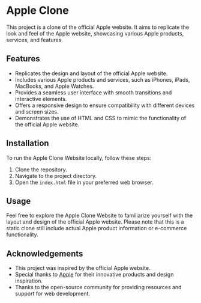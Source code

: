 # Apple Clone 

This project is a clone of the official Apple website. It aims to replicate the look and feel of the Apple website, showcasing various Apple products, services, and features.

## Features

- Replicates the design and layout of the official Apple website.
- Includes various Apple products and services, such as iPhones, iPads, MacBooks, and Apple Watches.
- Provides a seamless user interface with smooth transitions and interactive elements.
- Offers a responsive design to ensure compatibility with different devices and screen sizes.
- Demonstrates the use of HTML and CSS to mimic the functionality of the official Apple website.

## Installation

To run the Apple Clone Website locally, follow these steps:

1. Clone the repository.
2. Navigate to the project directory.
3. Open the `index.html` file in your preferred web browser.

## Usage

Feel free to explore the Apple Clone Website to familiarize yourself with the layout and design of the official Apple website. Please note that this is a static clone still include actual Apple product information or e-commerce functionality.


## Acknowledgements

- This project was inspired by the official Apple website.
- Special thanks to [Apple](https://www.apple.com/) for their innovative products and design inspiration.
- Thanks to the open-source community for providing resources and support for web development.


